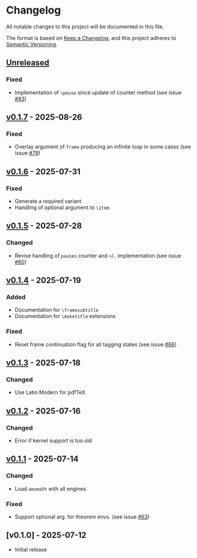 # Changelog
All notable changes to this project will be documented in this file.

The format is based on [Keep a
Changelog](https://keepachangelog.com/en/1.0.0/), and this project adheres to
[Semantic Versioning](http://semver.org/spec/v2.0.0.html).

## [Unreleased]

### Fixed
- Implementation of `\pause` since update of counter method (see
  issue [\#83](https://github.com/josephwright/ltx-talk/issues/83))

## [v0.1.7] - 2025-08-26

### Fixed
- Overlay argument of `frame` producing an infinite loop in some cases (see
  issue [\#79](https://github.com/josephwright/ltx-talk/issues/79))

## [v0.1.6] - 2025-07-31

### Fixed
- Generate a required variant
- Handling of optional argument to `\item`

## [v0.1.5] - 2025-07-28

### Changed
- Revise handling of `pauses` counter and `+`/`.` implementation (see issue
  [\#60](https://github.com/josephwright/ltx-talk/issues/60))

## [v0.1.4] - 2025-07-19

### Added
- Documentation for `\framesubtitle`
- Documentation for `\maketitle` extensions

### Fixed
- Reset frame continuation flag for all tagging states (see issue
  [\#66](https://github.com/josephwright/ltx-talk/issues/66))

## [v0.1.3] - 2025-07-18

### Changed
- Use Latin Modern for pdfTeX

## [v0.1.2] - 2025-07-16

### Changed
- Error if kernel support is too old

## [v0.1.1] - 2025-07-14

### Changed
- Load `amsmath` with all engines

### Fixed
- Support optional arg. for theorem envs. (see issue
  [\#63](https://github.com/josephwright/ltx-talk/issues/63))

## [v0.1.0] - 2025-07-12

- Initial release

[Unreleased]: https://github.com/josephwright/ltx-talk/compare/v0.1.7...HEAD
[v0.1.7]: https://github.com/josephwright/ltx-talk/compare/v0.1.6...v0.1.7
[v0.1.6]: https://github.com/josephwright/ltx-talk/compare/v0.1.5...v0.1.6
[v0.1.5]: https://github.com/josephwright/ltx-talk/compare/v0.1.4...v0.1.5
[v0.1.4]: https://github.com/josephwright/ltx-talk/compare/v0.1.3...v0.1.4
[v0.1.3]: https://github.com/josephwright/ltx-talk/compare/v0.1.2...v0.1.3
[v0.1.2]: https://github.com/josephwright/ltx-talk/compare/v0.1.1...v0.1.2
[v0.1.1]: https://github.com/josephwright/ltx-talk/compare/v0.1.0...v0.1.1
